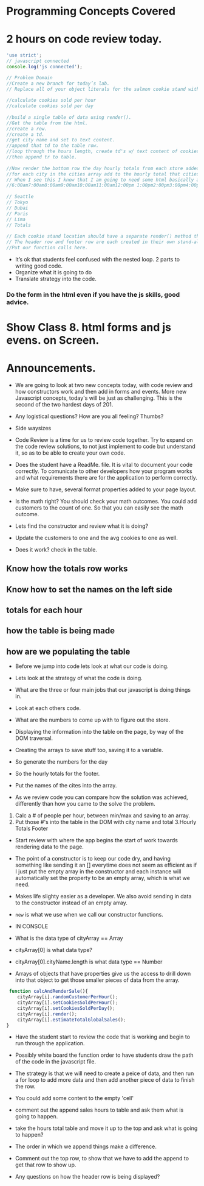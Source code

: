 # Programming Concepts Covered
# 2 hours on code review today. 


```js
'use strict';
// javascript connected
console.log('js connected');

// Problem Domain
//Create a new branch for today’s lab.
// Replace all of your object literals for the salmon cookie stand with a single constructor function that, when called with the ‘new’ keyword, it creates a new instance.
 
//calculate cookies sold per hour
//calculate cookies sold per day
 
//build a single table of data using render().
//Get the table from the html.
//create a row.
//create a td.
//get city name and set to text content.
//append that td to the table row.
//loop through the hours length, create td's w/ text content of cookies sold per hour then append td to the row.
//then append tr to table.
 
//Now render the bottom row the day hourly totals from each store added up.
//for each city in the cities array add to the hourly total that cities total for that hour after looping through all the cities, create a td and set the textcontent to hourly total and append it to the row.
// When I see this I know that I am going to need some html basically a table setup
//6:00am7:00am8:00am9:00am10:00am11:00am12:00pm 1:00pm2:00pm3:00pm4:00pm5:00pm6:00pm7:00pm  Daily Location Total
 
// Seattle                                                          
// Tokyo                                                            
// Dubai                                                            
// Paris                                                            
// Lima                                                         
// Totals              
 
// Each cookie stand location should have a separate render() method that creates and appends its row to the table
// The header row and footer row are each created in their own stand-alone function
//Put our function calls here.
```
- It’s ok that students feel confused with the nested loop. 2 parts to writing good code. 
- Organize what it is going to do
- Translate strategy into the code. 


### Do the form in the html even if you have the js skills, good advice. 
# Show Class 8. html forms and js evens. on Screen.
# Announcements.
- We are going to look at two new concepts today, with code review and how constructors work and then add in forms and events. More new Javascript concepts, today's will be just as challenging. This is the second of the two hardest days of 201. 
- Any logistical questions? How are you all feeling? Thumbs? 
- Side waysizes

- Code Review is a time for us to review code together. Try to expand on the code review solutions, to not just implement to code but understand it, so as to be able to create your own code. 
- Does the student have a ReadMe. file. It is vital to document your code correctly. To comunicate to other developers how your program works and what requirements there are for the application to perform correctly. 
- Make sure to have, several format properties added to your page layout. 
- Is the math right? You should check your math outcomes. You could add customers to the count of one. So that you can easily see the math outcome.
- Lets find the constructor and review what it is doing? 
- Update the customers to one and the avg cookies to one as well. 
- Does it work? check in the table. 
## Know how the totals row works
## Know how to set the names on the left side
## totals for each hour
## how the table is being made 
## how are we populating the table
- Before we jump into code lets look at what our code is doing. 
- Lets look at the strategy of what the code is doing. 
- What are the three or four main jobs that our javascript is doing things in. 
- Look at each others code. 

- What are the numbers to come up with to figure out the store. 
- Displaying the information into the table on the page, by way of the DOM traversal.
- Creating the arrays to save stuff too, saving it to a variable. 
- So generate the numbers for the day 
- So the hourly totals for the footer. 
- Put the names of the cites into the array. 
- As we review code you can compare how the solution was achieved, differently than how you came to the solve the problem. 

1. Calc a # of people per hour, between min/max and saving to an array.
2. Put those #'s into the table in the DOM with city name and total
3.Hourly Totals Footer

- Start review with where the app begins the start of work towards rendering data to the page. 
- The point of a constructor is to keep our code dry, and having something like sending it an [] everytime does not seem as efficient as if I just put the empty array in the constructor and each instance will automatically set the property to be an empty array, which is what we need. 
- Makes life slighty easier as a developer. We also avoid sending in data to the constructor instead of an empty array. 
- ``` new ``` is what we use when we call our constructor functions. 

- IN CONSOLE 
- What is the data type of cityArray == Array

- cityArray[0] is what data type?
- cityArray[0].cityName.length is what data type == Number
- Arrays of objects that have properties give us the access to drill down into that object to get those smaller pieces of data from the array. 

```js 
 function calcAndRenderSale(){
    cityArray[i].randomCustomerPerHour();
    cityArray[i].setCookiesSoldPerHour();
    cityArray[i].setCookiesSoldPerDay();
    cityArray[i].render();
    cityArray[i].estimateTotalGlobalSales();
}
 ```

- Have the student start to review the code that is working and begin to run through the application. 

- Possibly white board the function order to have students draw the path of the code in the javascript file. 

- The strategy is that we will need to create a peice of data, and then run a for loop to add more data and then add another piece of data to finish the row. 

- You could add some content to the empty 'cell'

- comment out the append sales hours to table and ask them what is going to happen. 


- take the hours total table and move it up to the top and ask what is going to happen?

- The order in which we append things make a difference. 

- Comment out the top row, to show that we have to add the append to get that row to show up. 
- Any questions on how the header row is being displayed? 